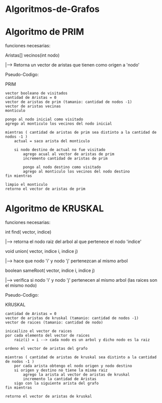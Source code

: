 # Algoritmos-de-Grafos

# Algoritmo de PRIM
funciones necesarias:

Aristas[] vecinos(int nodo) 

|--> Retorna un vector de aristas que tienen como origen a 'nodo'

Pseudo-Codigo:

PRIM

    vector booleano de visitados
    cantidad de Aristas = 0
    vector de aristas de prim (tamanio: cantidad de nodos -1)
    vector de aristas vecinas
    monticulo

    pongo al nodo inicial como visitado
    agrego al monticulo los vecinos del nodo inicial

    mientras ( cantidad de aristas de prim sea distinto a la cantidad de nodos -1 )
        actual = saco arista del monticulo

        si nodo destino de actual no fue visitado
            agrego acual al vector de aristas de prim
            incremento cantidad de aristas de prim

            pongo al nodo destino como visitado
            agrego al monticulo los vecinos del nodo destino
    fin mientras

    limpio el monticulo
    retorno el vector de aristas de prim

# Algoritmo de KRUSKAL
funciones necesarias:

int find( vector, indice)

|--> retorna el nodo raiz del arbol al que pertenece el nodo 'indice'

void union( vector, indice i, indice j) 

|--> hace que nodo 'i' y nodo 'j' pertenezcan al mismo arbol

boolean sameRoot( vector, indice i, indice j) 

|--> verifica si nodo 'i' y nodo 'j' pertenecen al mismo arbol (las raices son el mismo nodo)

Pseudo-Codigo:

KRUSKAL

    cantidad de Aristas = 0
    vector de aristas de kruskal (tamanio: cantidad de nodos -1)
    vector de raices (tamanio: cantidad de nodo)

    inicailizo el vector de raices
    por cada elemento del vector de raices
        raiz(i) = i --> cada nodo es un arbol y dicho nodo es la raiz

    ordeno el vector de aristas del grafo

    mientras ( cantidad de aristas de kruskal sea distinto a la cantidad de nodos -1 )
        por cada arista obtengo el nodo origen y nodo destino
        si origen y destino no tiene la misma raiz
            agrego la arista al vector de aristas de kruskal
            incremento la cantidad de Aristas
        sigo con la siguiente arista del grafo
    fin mientras

    retorno el vector de aristas de kruskal
